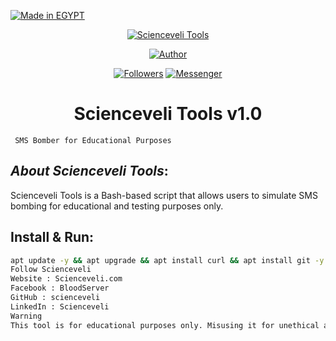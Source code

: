 <p align="left">
<a href="#"><img title="Made in EGYPT" src="https://img.shields.io/badge/MADE%20IN-EGYPT-green?colorA=%23ff0000&colorB=%23017e40&style=for-the-badge"></a>
</p>

<p align="center">
<a href="#"><img title="Scienceveli Tools" src="https://i.ibb.co/z6BN4Sv/Xw.png" class="center"></a>
<p align="center">
<a href="https://github.com/scienceveli"><img title="Author" src="https://img.shields.io/badge/Author-Scienceveli-red.svg?style=for-the-badge&logo=github"></a>
</p>
<p align="center">
<a href="https://github.com/scienceveli/followers"><img title="Followers" src="https://img.shields.io/github/followers/scienceveli?color=blue&style=flat-square"></a>
<a href="https://www.facebook.com/BloodServer"><img title="Messenger" src="https://img.shields.io/badge/Chat-Messenger-blue?style=flat-square&logo=messenger"></a>
</p>
<h1 align="center">Scienceveli Tools v1.0</h1>
<p align="center">

     SMS Bomber for Educational Purposes

</p>

## ***About Scienceveli Tools***:

Scienceveli Tools is a Bash-based script that allows users to simulate SMS bombing for educational and testing purposes only.

## Install & Run:

```bash
apt update -y && apt upgrade && apt install curl && apt install git -y && git clone https://github.com/scienceveli/Scienceveli-Tools && cd Scienceveli-Tools && bash Scienceveli.sh
Follow Scienceveli
Website : Scienceveli.com
Facebook : BloodServer
GitHub : scienceveli
LinkedIn : Scienceveli
Warning
This tool is for educational purposes only. Misusing it for unethical actions is strictly prohibited. The author will not be responsible for any improper use.
